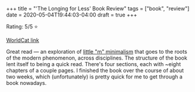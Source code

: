 +++
title = "'The Longing for Less' Book Review"
tags = ["book", "review"]
date = 2020-05-04T19:44:03-04:00
draft = true
+++

Rating: 5/5 ⭐️

[WorldCat link](https://www.worldcat.org/title/longing-for-less-living-with-minimalism/oclc/1090385675)

Great read — an exploration of [little "m" minimalism](https://en.wikipedia.org/wiki/Minimalism) that goes to the roots of the modern phenomenon, across disciplines.
The structure of the book lent itself to being a quick read.
There's four sections, each with ~eight chapters of a couple pages.
I finished the book over the course of about two weeks, which (unfortunately) is pretty quick for me to get through a book nowadays.
